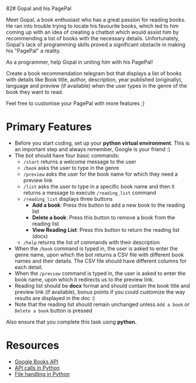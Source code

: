 82# Gopal and his PagePal

Meet Gopal, a book enthusiast who has a great passion for reading books. He ran into trouble trying to locate his favourite books, which led to him coming up with an idea of creating a chatbot which would assist him by recommending a list of books with the necessary details. Unfortunately, Gopal's lack of programming skills proved a significant obstacle in making his "PagePal" a reality.

As a programmer, help Gopal in uniting him with his PagePal!

Create a book recommendation telegram bot that displays a list of books with details like Book title, author, description, year published (originally), language and preview (if available) when the user types in the genre of the book they want to read.

Feel free to customise your PagePal with more features ;)


# Primary Features

- Before you start coding, set up your **python virtual environment**. This is an important step and always remember, Google is your friend :)
- The bot should have four basic commands:
  - ```/start``` returns a welcome message to the user
  - ```/book``` asks the user to type in the genre
  - ```/preview``` asks the user for the book name for which they need a preview link
  - ```/list``` asks the user to type in a specific book name and then it returns a message to execute ```/reading_list``` command
  - ```/reading_list``` displays three buttons
    - **Add a book**: Press this button to add a new book to the reading list
    - **Delete a book**: Press this button to remove a book from the reading list
    - **View Reading List**: Press this button to return the reading list (docx)
  - ```/help``` returns the list of commands with their description
- When the ```/book``` command is typed in, the user is asked to enter the genre name, upon which the bot returns a CSV file with different book names and their details. The CSV file should have different columns for each detail.
- When the ```/preview``` command is typed in, the user is asked to enter the book name, upon which it redirects us to the preview link.
- Reading list should be **docx** format and should contain the book title and preview link (if available), bonus points if you could customize the way results are displayed in the doc :)
- Note that the reading list should remain unchanged unless ```Add a book``` or ```Delete a book``` button is pressed

Also ensure that you complete this task using **python.**

# Resources

- [Google Books API](https://developers.google.com/books/docs/v1/using)
- [API calls in Python](https://www.nylas.com/blog/use-python-requests-module-rest-apis/)
- [File handling in Python](https://www.geeksforgeeks.org/file-handling-python/)